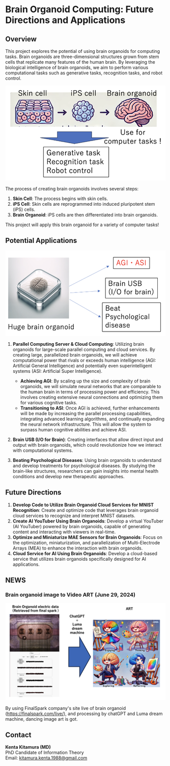 # Brain Organoid Computing: Future Directions and Applications

## Overview


This project explores the potential of using brain organoids for computing tasks. Brain organoids are three-dimensional structures grown from stem cells that replicate many features of the human brain. By leveraging the biological intelligence of brain organoids, we aim to perform various computational tasks such as generative tasks, recognition tasks, and robot control.


![Process Diagram](images/process_diagram.png)

The process of creating brain organoids involves several steps:
1. **Skin Cell**: The process begins with skin cells.
2. **iPS Cell**: Skin cells are reprogrammed into induced pluripotent stem (iPS) cells.
3. **Brain Organoid**: iPS cells are then differentiated into brain organoids.

This project will apply this brain organoid for a variety of computer tasks!



## Potential Applications

![Huge Brain Organoid](images/huge_brain_organoid.png)


1. **Parallel Computing Server & Cloud Computing**: Utilizing brain organoids for large-scale parallel computing and cloud services. By creating large, parallelized brain organoids, we will achieve computational power that rivals or exceeds human intelligence (AGI: Artificial General Intelligence) and potentially even superintelligent systems (ASI: Artificial Super Intelligence).
   - **Achieving AGI**: By scaling up the size and complexity of brain organoids, we will simulate neural networks that are comparable to the human brain in terms of processing power and efficiency. This involves creating extensive neural connections and optimizing them for various cognitive tasks.
   - **Transitioning to ASI**: Once AGI is achieved, further enhancements will be made by increasing the parallel processing capabilities, integrating advanced learning algorithms, and continually expanding the neural network infrastructure. This will allow the system to surpass human cognitive abilities and achieve ASI.

2. **Brain USB (I/O for Brain)**: Creating interfaces that allow direct input and output with brain organoids, which could revolutionize how we interact with computational systems.

3. **Beating Psychological Diseases**: Using brain organoids to understand and develop treatments for psychological diseases. By studying the brain-like structures, researchers can gain insights into mental health conditions and develop new therapeutic approaches.


## Future Directions

1. **Develop Code to Utilize Brain Organoid Cloud Services for MNIST Recognition**: Create and optimize code that leverages brain organoid cloud services to recognize and interpret MNIST datasets.
2. **Create AI YouTuber Using Brain Organoids**: Develop a virtual YouTuber (AI YouTuber) powered by brain organoids, capable of generating content and interacting with viewers in real-time.
3. **Optimize and Miniaturize MAE Sensors for Brain Organoids**: Focus on the optimization, miniaturization, and parallelization of Multi-Electrode Arrays (MEA) to enhance the interaction with brain organoids.
4. **Cloud Service for AI Using Brain Organoids**: Develop a cloud-based service that utilizes brain organoids specifically designed for AI applications.

## NEWS
### Brain organoid image to Video ART (June 29, 2024)
![Process Diagram](images/brainorganoidtodance.png)

By using FinalSpark company's site live of brain organoid (https://finalspark.com/live/), and processing by chatGPT and Luma dream machine, dancing image art is got. 

## Contact

**Kenta Kitamura (MD)**  
PhD Candidate of Information Theory  
Email: [kitamura.kenta.1988@gmail.com](mailto:kitamura.kenta.1988@gmail.com)
